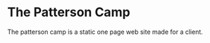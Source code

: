 # The Patterson Camp

The patterson camp is a static one page web site made for a client.

<!-- TODO: Add in footer -->
<!-- TODO: Comment out CSS -->
<!-- TODO: Add in analytics tracking -->
<!-- TODO: SEO optimization for keywords -->
